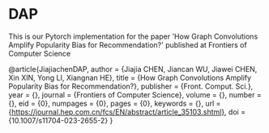 # DAP

This is our Pytorch implementation for the paper 'How Graph Convolutions Amplify Popularity Bias for Recommendation?' 
published at Frontiers of Computer Science

  @article{JiajiachenDAP,
  author = {Jiajia CHEN, Jiancan WU, Jiawei CHEN, Xin XIN, Yong LI, Xiangnan HE},
  title = {How Graph Convolutions Amplify Popularity Bias for Recommendation?},
  publisher = {Front. Comput. Sci.},
  year = {},
  journal = {Frontiers of Computer Science},
  volume = {},
  number = {},
  eid = {0},
  numpages = {0},
  pages = {0},
  keywords = {},
  url = {https://journal.hep.com.cn/fcs/EN/abstract/article_35103.shtml},
  doi = {10.1007/s11704-023-2655-2}
  }    




